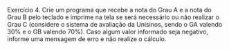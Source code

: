 Exercício 4. Crie um programa que recebe a nota do Grau A e a nota do Grau B pelo teclado e imprime na tela se será necessário ou não realizar o Grau C (considere o sistema de avaliação da Unisinos, sendo o GA valendo 30% e o GB valendo 70%). Caso algum valor informado seja negativo, informe uma mensagem de erro e não realize o cálculo.